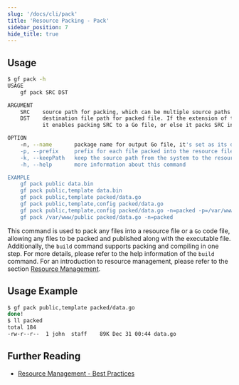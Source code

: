 ```yaml
---
slug: '/docs/cli/pack'
title: 'Resource Packing - Pack'
sidebar_position: 7
hide_title: true
---
```


## Usage

```bash
$ gf pack -h
USAGE
    gf pack SRC DST

ARGUMENT
    SRC    source path for packing, which can be multiple source paths.
    DST    destination file path for packed file. If the extension of the filename is ".go" and the "-n" option is given,
           it enables packing SRC to a Go file, or else it packs SRC into a binary file.

OPTION
    -n, --name       package name for output Go file, it's set as its directory name if no name is passed
    -p, --prefix     prefix for each file packed into the resource file
    -k, --keepPath   keep the source path from the system to the resource file, usually for relative path
    -h, --help       more information about this command

EXAMPLE
    gf pack public data.bin
    gf pack public,template data.bin
    gf pack public,template packed/data.go
    gf pack public,template,config packed/data.go
    gf pack public,template,config packed/data.go -n=packed -p=/var/www/my-app
    gf pack /var/www/public packed/data.go -n=packed
```

This command is used to pack any files into a resource file or a `Go` code file, allowing any files to be packed and published along with the executable file. Additionally, the `build` command supports packing and compiling in one step. For more details, please refer to the help information of the `build` command. For an introduction to resource management, please refer to the section [Resource Management](/docs/core/gres).

## Usage Example

```bash
$ gf pack public,template packed/data.go
done!
$ ll packed
total 184
-rw-r--r--  1 john  staff    89K Dec 31 00:44 data.go
```

## Further Reading

- [Resource Management - Best Practices](/docs/core/gres-practice)

